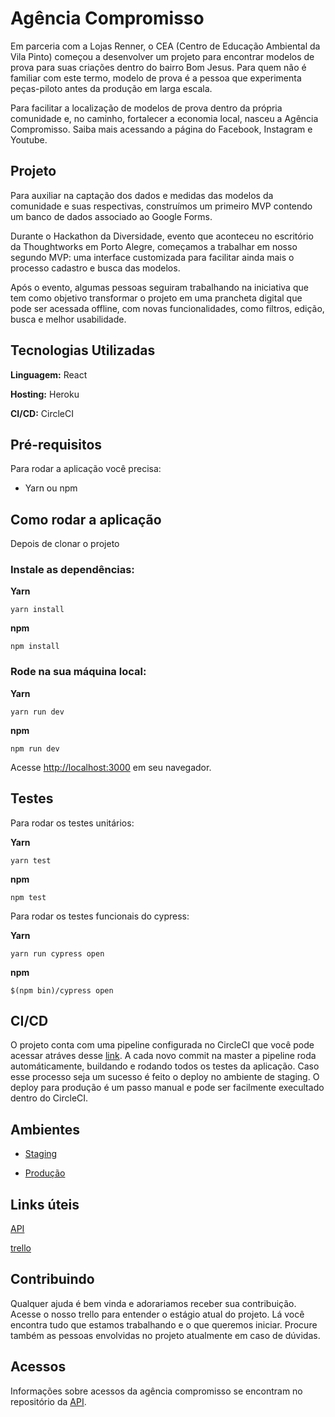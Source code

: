 # Agência Compromisso

Em parceria com a Lojas Renner, o CEA (Centro de Educação Ambiental da Vila Pinto) começou a desenvolver um projeto para encontrar modelos de prova para suas criações dentro do bairro Bom Jesus. Para quem não é familiar com este termo, modelo de prova é a pessoa que experimenta peças-piloto antes da produção em larga escala.

Para facilitar a localização de modelos de prova dentro da própria comunidade e, no caminho, fortalecer a economia local, nasceu a Agência Compromisso. Saiba mais acessando a página do Facebook, Instagram e Youtube.

## Projeto

Para auxiliar na captação dos dados e medidas das modelos da comunidade e suas respectivas, construímos um primeiro MVP contendo um banco de dados associado ao Google Forms.

Durante o Hackathon da Diversidade, evento que aconteceu no escritório da Thoughtworks em Porto Alegre, começamos a trabalhar em nosso segundo MVP: uma interface customizada para facilitar ainda mais o processo cadastro e busca das modelos.

Após o evento, algumas pessoas seguiram trabalhando na iniciativa que tem como objetivo transformar o projeto em uma prancheta digital que pode ser acessada offline, com novas funcionalidades, como filtros, edição, busca e melhor usabilidade.

## Tecnologias Utilizadas

**Linguagem:** React

**Hosting:** Heroku

**CI/CD:** CircleCI

## Pré-requisitos

Para rodar a aplicação você precisa:

- Yarn ou npm

## Como rodar a aplicação

Depois de clonar o projeto

### Instale as dependências:

**Yarn**

```
yarn install
```

**npm**

```
npm install
```

### Rode na sua máquina local:

**Yarn**

```
yarn run dev
```

**npm**

```
npm run dev
```

Acesse [http://localhost:3000](http://localhost:3000) em seu navegador.

## Testes

Para rodar os testes unitários:

**Yarn**

```
yarn test
```

**npm**

```
npm test
```

Para rodar os testes funcionais do cypress:

**Yarn**

```
yarn run cypress open
```

**npm**

```
$(npm bin)/cypress open
```

## CI/CD

O projeto conta com uma pipeline configurada no CircleCI que você pode acessar atráves desse [link](https://app.circleci.com/github/hackathon-da-diversidade/agencia-compromisso-web/pipelines). A cada novo commit na master a pipeline roda automáticamente, buildando e rodando todos os testes da aplicação. Caso esse processo seja um sucesso é feito o deploy no ambiente de staging. O deploy para produção é um passo manual e pode ser facilmente execultado dentro do CircleCI.

## Ambientes

- [Staging](https://agencia-compromisso-stg.herokuapp.com/)

- [Produção](https://agencia-compromisso.herokuapp.com/)

## Links úteis

[API](https://github.com/hackathon-da-diversidade/agencia-compromisso)

[trello](https://trello.com/b/YL5SbWzZ/ag%C3%AAncia-compromisso)

## Contribuindo

Qualquer ajuda é bem vinda e adorariamos receber sua contribuição. Acesse o nosso trello para entender o estágio atual do projeto. Lá você encontra tudo que estamos trabalhando e o que queremos iniciar. Procure também as pessoas envolvidas no projeto atualmente em caso de dúvidas.

## Acessos

Informações sobre acessos da agência compromisso se encontram no repositório da [API](https://github.com/hackathon-da-diversidade/agencia-compromisso).
